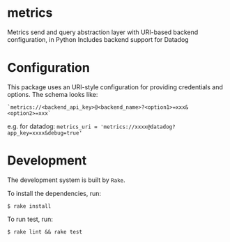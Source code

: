 # metrics

Metrics send and query abstraction layer with URI-based backend configuration, in Python
Includes backend support for Datadog

# Configuration

This package uses an URI-style configuration for providing credentials and
options. The schema looks like:

    `metrics://<backend_api_key>@<backend_name>?<option1>=xxx&<option2>=xxx`

e.g. for datadog:
    `metrics_uri = 'metrics://xxxx@datadog?app_key=xxxx&debug=true'`

# Development

The development system is built by `Rake`.

To install the dependencies, run:

    $ rake install

To run test, run:

    $ rake lint && rake test
